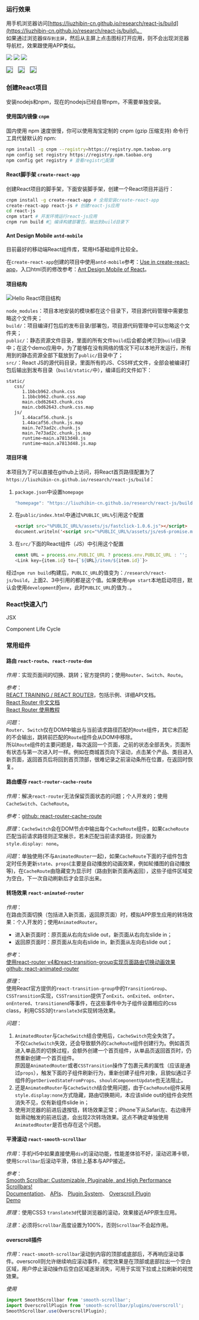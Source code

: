 ### 运行效果
用手机浏览器访问[https://liuzhibin-cn.github.io/research/react-js/build](https://liuzhibin-cn.github.io/research/react-js/build)。<br />
如果通过浏览器`保存到主屏`，然后从主屏上点击图标打开应用，则不会出现浏览器导航栏，效果跟使用APP类似。

![](./public/assets/images/screenshot-01.png) ![](./public/assets/images/screenshot-02.png) ![](./public/assets/images/screenshot-03.png) 

<img src="./public/assets/images/screenshot-01.png" style="border:solid 1px #888" />
<img src="./public/assets/images/screenshot-01.png" style="border:solid 1px #888; margin-left:10px;" />
<img src="./public/assets/images/screenshot-01.png" style="border:solid 1px #888; margin-left:10px;" />

### 创建React项目

安装nodejs和npm，现在的nodejs已经自带npm，不需要单独安装。

#### 使用国内镜像 `cnpm`
国内使用 npm 速度很慢，你可以使用淘宝定制的 cnpm (gzip 压缩支持) 命令行工具代替默认的 npm:
```sh
npm install -g cnpm --registry=https://registry.npm.taobao.org
npm config set registry https://registry.npm.taobao.org
npm config get registry # 查看registr配置
```

#### React脚手架 `create-react-app`
创建React项目的脚手架，下面安装脚手架，创建一个React项目并运行：
```sh
cnpm install -g create-react-app # 全局安装create-react-app
create-react-app react-js # 创建react-js应用
cd react-js
cnpm start # 开发环境运行react-js应用
cnpm run build # 编译构建部署包，输出到build目录下
```

#### Ant Design Mobile `antd-mobile`
目前最好的移动端React组件库，常用H5基础组件比较全。

在`create-react-app`创建的项目中使用`antd-mobile`参考：[Use in create-react-app](https://mobile.ant.design/docs/react/use-with-create-react-app)，入口html页的修改参考：[Ant Design Mobile of React](https://mobile.ant.design/docs/react/introduce#Getting-Started)。

#### 项目结构
![Hello React项目结构](./public/assets/images/project-structure.png)

`node_modules`：项目本地安装的模块都在这个目录下，项目源代码管理中需要忽略这个文件夹；<br />
`build/`：项目编译打包后的发布目录/部署包，项目源代码管理中可以忽略这个文件夹；<br />
`public/`：静态资源文件目录，里面的所有文件`build`后会都会拷贝到`build`目录中；在这个demo应用中，为了能够在没有网络的情况下可以本地开发运行，所有用到的静态资源全部下载放到了`public/`目录中了；<br />
`src/`：React JS的源代码目录，里面所有的JS、CSS样式文件，全部会被编译打包后输出到发布目录（`build/static/`中），编译后的文件如下：<br />
```
static/
   css/
      1.1bbcb962.chunk.css
      1.1bbcb962.chunk.css.map
      main.cbd62643.chunk.css
      main.cbd62643.chunk.css.map
   js/
      1.44acaf56.chunk.js
      1.44acaf56.chunk.js.map
      main.7e73ad2c.chunk.js
      main.7e73ad2c.chunk.js.map
      runtime~main.a7813d48.js
      runtime~main.a7813d48.js.map
```

#### 项目环境
本项目为了可以直接在github上访问，将React首页路径配置为了`https://liuzhibin-cn.github.io/research/react-js/build`：

1. `package.json`中设置`homepage`
   ```js
   "homepage": "https://liuzhibin-cn.github.io/research/react-js/build"
   ```
2. 在`public/index.html`中通过`%PUBLIC_URL%`引用这个配置
   ```html
   <script src="%PUBLIC_URL%/assets/js/fastclick-1.0.6.js"></script>
   document.writeln('<script src="%PUBLIC_URL%/assets/js/es6-promise.min-3.2.2.js"></script>');
   ```
3. 在`src/`下面的React组件（JS）中引用这个配置
   ```js
   const URL = process.env.PUBLIC_URL ? process.env.PUBLIC_URL : '';
   <Link key={item.id} to={`${URL}/item/${item.id}`}>
   ```

经过`npm run build`构建后，`PUBLIC_URL`的值变为：`/research/react-js/build`，上面2、3中引用的都是这个值。如果使用`npm start`本地启动项目，默认会使用`development`的`env`，此时`PUBLIC_URL`的值为`.`。

### React快速入门

JSX

Component Life Cycle


### 常用组件

#### 路由 `react-route`、`react-route-dom`
_作用_：实现页面间的切换、跳转；官方提供的；使用`Router`、`Switch`、`Route`。

_参考_：<br />
[REACT TRAINING / REACT ROUTER](https://reacttraining.com/react-router/web/example/basic)，包括示例、详细API文档。<br />
[React Router 中文文档](https://react-guide.github.io/react-router-cn/index.html) <br />
[React Router 使用教程](http://www.ruanyifeng.com/blog/2016/05/react_router.html)

_问题_：<br />
`Router`、`Switch`仅在DOM中输出与当前请求路径匹配的`Route`组件，其它未匹配的不会输出，跳转前匹配的`Route`组件会从DOM中移除。<br />
所以`Route`组件的主要问题是，每次返回一个页面，之前的状态全部丢失，页面所有状态与第一次进入时一样。例如在商城首页向下滚动，点击某个产品、类目进入新页面，返回首页后将回到首页顶部，很难记录之前滚动条所在位置，在返回时恢复。

#### 路由缓存 `react-router-cache-route`
_作用_：解决`react-router`无法保留页面状态的问题；个人开发的；使用`CacheSwitch`、`CacheRoute`。

_参考_：[github: react-router-cache-route](https://github.com/CJY0208/react-router-cache-route/blob/master/README_CN.md)

_原理_：`CacheSwitch`会在DOM节点中输出每个`CacheRoute`组件，如果`CacheRoute`匹配当前请求路径则正常展示，若未匹配当前请求路径，则设置为`style.display: none`。

_问题_：单独使用(不与`AnimatedRouter`一起)，如果`CacheRoute`下面的子组件包含定时任务更新`state`、`props`(主要是自动播放的动画效果，例如轮播图的自动播放等)，在`CacheRoute`由隐藏变为显示时（路由到新页面再返回），这些子组件区域变为空白，下一次自动刷新后才会显示出来。

#### 转场效果 `react-animated-router`
_作用_：<br />
在路由页面切换（包括进入新页面，返回原页面）时，模拟APP原生应用的转场效果：个人开发的；使用`AnimatedRouter`。
- 进入新页面时：原页面从右向左slide out，新页面从右向左slide in；
- 返回原页面时：原页面从左向右slide in，新页面从左向右slide out；

_参考_：<br />
[使用react-router v4和react-transition-group实现页面路由切换动画效果](http://www.qiqiboy.com/post/111) <br />
[github: react-animated-router](https://github.com/qiqiboy/react-animated-router)

_原理_：<br />
使用React官方提供的`react-transition-group`中的`TransitionGroup`、`CSSTransition`实现，`CSSTransition`提供了`onExit`、`onExited`、`onEnter`、`onEntered`、`transitionend`等事件，在这些事件中为子组件设置相应的css class，利用CSS3的`translate3d`实现转场效果。

_问题_：
1. `AnimatedRouter`与`CacheSwitch`结合使用后，`CacheSwitch`完全失效了。<br />
   不仅`CacheSwitch`失效，还会导致额外的`CacheRoute`组件创建行为。例如首页进入单品页的切换过程，会额外创建一个首页组件，从单品页返回首页时，仍然重新创建一个首页组件。<br />
   原因是`AnimatedRouter`或者`CSSTransition`操作了包裹元素的属性（应该是通过`props`），触发下面的子组件刷新行为，重新创建子组件对象，且貌似通过子组件的`getDerivedStateFromProps`、`shouldComponentUpdate`也无法阻止。
2. 还是`AnimatedRouter`与`CacheSwitch`结合使用问题，由于`CacheRoute`组件采用`style.display:none`方式隐藏，路由切换期间，本应该slide out的组件会突然消失不见，仅有新组件slide in；
3. 使用浏览器的前进后退按钮，转场效果正常；iPhone下从Safari左、右边缘开始滑动触发的前进后退，会出现2次转场效果。这点不确定单独使用`AnimatedRouter`是否也存在这个问题。

#### 平滑滚动 `react-smooth-scrollbar`
_作用_：手机H5中如果直接使用`div`的滚动功能，性能差体验不好，滚动迟滞卡顿，使用`Scrollbar`后滚动平滑，体验上基本与APP接近。

_参考_：<br />
[Smooth Scrollbar: Customizable, Pluginable, and High Performance Scrollbars!](https://idiotwu.github.io/smooth-scrollbar/) <br />
[Documentation](https://github.com/idiotWu/smooth-scrollbar/tree/develop/docs)、
[APIs](https://github.com/idiotWu/smooth-scrollbar/blob/develop/docs/api.md)、
[Plugin System](https://github.com/idiotWu/smooth-scrollbar/blob/develop/docs/plugin.md)、
[Overscroll Plugin](https://github.com/idiotWu/smooth-scrollbar/blob/develop/docs/overscroll.md) <br />
[Demo](http://idiotwu.github.io/react-smooth-scrollbar/)

_原理_：使用CSS3 `translate3d`代替浏览器的滚动，效果接近APP原生应用。

_注意_：必须将`Scrollbar`高度设置为100%，否则`Scrollbar`不会起作用。

#### overscroll插件
_作用_：`react-smooth-scrollbar`滚动到内容的顶部或底部后，不再响应滚动事件。overscroll则允许继续响应滚动事件，视觉效果是在顶部或底部拉出一个空白区域，用户停止滚动操作后空白区域逐渐消失，可用于实现下拉或上拉刷新的视觉效果。

_使用_
```js
import SmoothScrollbar from 'smooth-scrollbar';
import OverscrollPlugin from 'smooth-scrollbar/plugins/overscroll';
SmoothScrollbar.use(OverscrollPlugin);
```